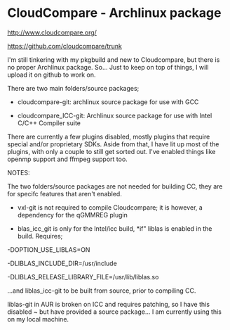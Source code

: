 # CloudCompare - Archlinux package

http://www.cloudcompare.org/

https://github.com/cloudcompare/trunk

I'm still tinkering with my pkgbuild and new to Cloudcompare, but there is no proper Archlinux package. So...
Just to keep on top of things, I will upload it on github to work on. 

There are two main folders/source packages;

* cloudcompare-git: archlinux source package for use with GCC

* cloudcompare_ICC-git: Archlinux source package for use with Intel C/C++ Compiler suite

There are currently a few plugins disabled, mostly plugins that require special and/or proprietary SDKs. Aside from that, I have lit up most of the plugins, with only a couple to still get sorted out. I've enabled things like openmp support and ffmpeg support too. 

NOTES:

The two folders/source packages are not needed for building CC, they are for specifc features that aren't enabled.

* vxl-git is not required to compile Cloudcompare; it is however, a dependency for the qGMMREG plugin

* blas_icc_git is only for the Intel/icc build, *if" liblas is enabled in the build. Requires;

-DOPTION_USE_LIBLAS=ON

-DLIBLAS_INCLUDE_DIR=/usr/include

-DLIBLAS_RELEASE_LIBRARY_FILE=/usr/lib/liblas.so

...and liblas_icc-git to be built from source, prior to compiling CC.

liblas-git in AUR is broken on ICC and requires patching, so I have this disabled ~ but have provided
a source package... I am currently using this on my local machine.
